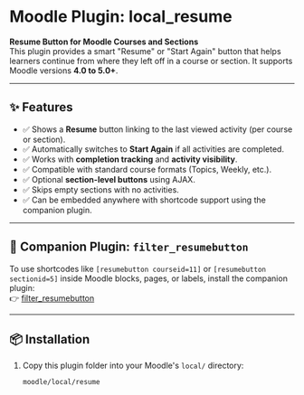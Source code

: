 # Moodle Plugin: local_resume

**Resume Button for Moodle Courses and Sections**  
This plugin provides a smart "Resume" or "Start Again" button that helps learners continue from where they left off in a course or section. It supports Moodle versions **4.0 to 5.0+**.

---

## ✨ Features

- ✅ Shows a **Resume** button linking to the last viewed activity (per course or section).
- ✅ Automatically switches to **Start Again** if all activities are completed.
- ✅ Works with **completion tracking** and **activity visibility**.
- ✅ Compatible with standard course formats (Topics, Weekly, etc.).
- ✅ Optional **section-level buttons** using AJAX.
- ✅ Skips empty sections with no activities.
- ✅ Can be embedded anywhere with shortcode support using the companion plugin.

---

## 🧩 Companion Plugin: `filter_resumebutton`

To use shortcodes like `[resumebutton courseid=11]` or `[resumebutton sectionid=5]` inside Moodle blocks, pages, or labels, install the companion plugin:  
👉 [filter_resumebutton](https://github.com/rudy_kartson/filter_resumebutton)

---

## 📦 Installation

1. Copy this plugin folder into your Moodle's `local/` directory:
   ```bash
   moodle/local/resume
